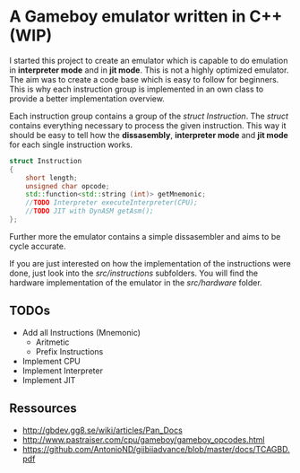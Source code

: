# A Gameboy emulator written in C++ (WIP)

I started this project to create an emulator which is capable to do emulation in **interpreter mode** and in **jit mode**.
This is not a highly optimized emulator. The aim was to create a code base which is easy to follow for beginners.
This is why each instruction group is implemented in an own class to provide a better implementation overview.

Each instruction group contains a group of the *struct Instruction*. The *struct* contains everything necessary to process the given instruction. This way it should be easy to tell how the **dissasembly**, **interpreter mode** and **jit mode** for each single instruction works.

```cpp
struct Instruction
{
    short length;
    unsigned char opcode;
    std::function<std::string (int)> getMnemonic;
    //TODO Interpreter executeInterpreter(CPU);
    //TODO JIT with DynASM getAsm();
};
```

Further more the emulator contains a simple dissasembler and aims to be cycle accurate.

If you are just interested on how the implementation of the instructions were done, just look into the *src/instructions* subfolders.
You will find the hardware implementation of the emulator in the *src/hardware* folder. 

## TODOs
- Add all Instructions (Mnemonic)
  - Aritmetic
  - Prefix Instructions
- Implement CPU
- Implement Interpreter
- Implement JIT

## Ressources

- http://gbdev.gg8.se/wiki/articles/Pan_Docs
- http://www.pastraiser.com/cpu/gameboy/gameboy_opcodes.html
- https://github.com/AntonioND/giibiiadvance/blob/master/docs/TCAGBD.pdf